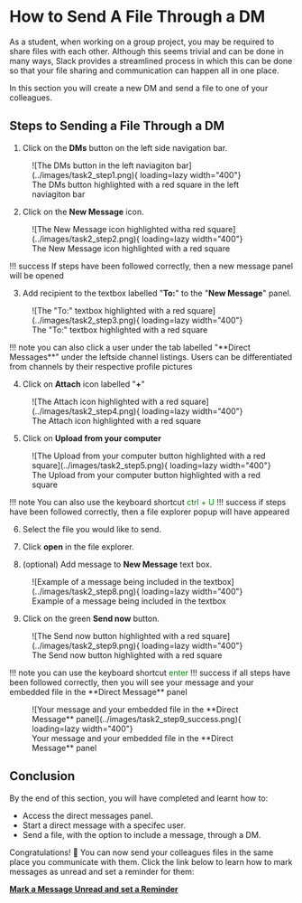 # How to Send A File Through a DM
As a student, when working on a group project, you may be required to share files with each other. Although this seems trivial and can be done in many ways, Slack provides a streamlined process in which this can be done so that your file sharing and communication can happen all in one place.

In this section you will create a new DM and send a file to one of your colleagues.
## Steps to Sending a File Through a DM
1. Click on the **DMs** button on the left side navigation bar.
<figure markdown="span">
    ![The DMs button in the left naviagiton bar](../images/task2_step1.png){ loading=lazy  width="400"}
  <figcaption>The DMs button highlighted with a red square in the left naviagiton bar</figcaption>
</figure>

2. Click on the **New Message** icon.
<figure markdown="span">
    ![The New Message icon highlighted witha red square](../images/task2_step2.png){ loading=lazy  width="400"}
  <figcaption>The New Message icon highlighted with a red square</figcaption>
</figure>
!!! success
    If steps have been followed correctly, then a new message panel will be opened

3. Add recipient to the textbox labelled "**To:**" to the "**New Message**" panel.
<figure markdown="span">
    ![The "To:" textbox highlighted with a red square](../images/task2_step3.png){ loading=lazy  width="400"}
  <figcaption>The "To:" textbox highlighted with a red square</figcaption>
</figure>
!!! note
    you can also click a user under the tab labelled "**Direct Messages**" under the leftside channel listings. Users can be differentiated from channels by their respective profile pictures

4. Click on **Attach** icon labelled "**+**"
<figure markdown="span">
    ![The Attach icon highlighted with a red square](../images/task2_step4.png){ loading=lazy  width="400"}
  <figcaption>The Attach icon highlighted with a red square</figcaption>
</figure>

5. Click on **Upload from your computer** 
<figure markdown="span">
    ![The Upload from your computer button highlighted with a red square](../images/task2_step5.png){ loading=lazy  width="400"}
  <figcaption>The Upload from your computer button highlighted with a red square</figcaption>
</figure>
!!! note
    You can also use the keyboard shortcut <span style="color: green">ctrl + U</span>
!!! success
    if steps have been followed correctly, then a file explorer popup will have appeared

6. Select the file you would like to send.

7. Click **open** in the file explorer.

8. (optional) Add message to **New Message** text box.
<figure markdown="span">
    ![Example of a message being included in the textbox](../images/task2_step8.png){ loading=lazy  width="400"}
  <figcaption>Example of a message being included in the textbox</figcaption>
</figure>

9. Click on the green **Send now** button.
<figure markdown="span">
    ![The Send now button highlighted with a red square](../images/task2_step9.png){ loading=lazy  width="400"}
  <figcaption>The Send now button highlighted with a red square</figcaption>
</figure>
!!! note
    you can use the keyboard shortcut <span style = "color: green">enter</span>
!!! success
    if all steps have been followed correctly, then you will see your message and your embedded file in the **Direct Message** panel
    <figure markdown="span">
    ![Your message and your embedded file in the **Direct Message** panel](../images/task2_step9_success.png){ loading=lazy  width="400"}
  <figcaption>Your message and your embedded file in the **Direct Message** panel</figcaption>
</figure>

## Conclusion
By the end of this section, you will have completed and learnt how to:

- Access the direct messages panel.
- Start a direct message with a specifec user.
- Send a file, with the option to include a message, through a DM.

Congratulations! 🎉 You can now send your colleagues files in the same place you communicate with them. Click the link below to learn how to mark messages as unread and set a reminder for them:

**[Mark a Message Unread and set a Reminder](MarkUnread.md)**